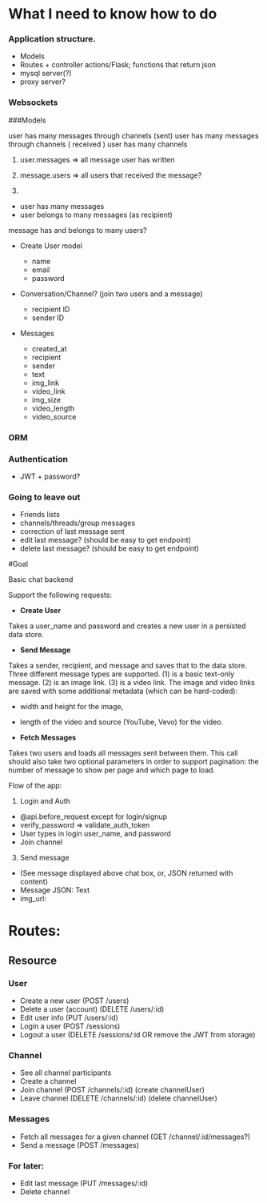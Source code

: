 # What I need to know how to do

### Application structure.

- Models
- Routes + controller actions/Flask; functions that return json
- mysql server(?)
- proxy server?


### Websockets

###Models

user has many messages through channels (sent)
user has many messages through channels ( received )
user has many channels



1. user.messages  => all message user has written
2. message.users => all users that received the message?

3.

- user has many messages
- user belongs to many messages (as recipient)

message has and belongs to many users?

- Create User model
  - name
  - email
  - password

- Conversation/Channel? (join two users and a message)
  - recipient ID
  - sender ID

- Messages
  - created_at
  - recipient
  - sender
  - text
  - img_link
  - video_link
  - img_size
  - video_length
  - video_source



### ORM

### Authentication

- JWT + password?

### Going to leave out

- Friends lists
- channels/threads/group messages
- correction of last message sent
- edit last message? (should be easy to get endpoint)
- delete last message? (should be easy to get endpoint)

#Goal


Basic chat backend

Support the following requests:

- **Create User**

Takes a user_name and password and creates a new user in a persisted data store.

- **Send Message**

Takes a sender, recipient, and message and saves that to the data store. Three different message types are supported. (1) is a basic text-only message. (2) is an image link. (3) is a video link. The image and video links are saved with some additional metadata (which can be hard-coded):

- width and height for the image,
- length of the video and source (YouTube, Vevo) for the video.

- **Fetch Messages**

Takes two users and loads all messages sent between them. This call should also take two optional parameters in order to support pagination: the number of message to show per page and which page to load.



Flow of the app:

1) Login and Auth
- @api.before_request except for login/signup
- verify_password => validate_auth_token
- User types in login user_name, and password
- Join channel




3) Send message
- (See message displayed above chat box, or, JSON returned with content)
- Message JSON: Text
- img_url:



# Routes:

## Resource

### User

- Create a new user (POST /users)
- Delete a user (account) (DELETE /users/:id)
- Edit user info (PUT /users/:id)
- Login a user (POST /sessions)
- Logout a user (DELETE /sessions/:id OR remove the JWT from storage)

### Channel

- See all channel participants
- Create a channel
- Join channel (POST /channels/:id)  (create channelUser)
- Leave channel (DELETE /channels/:id) (delete channelUser)

### Messages

- Fetch all messages for a given channel (GET /channel/:id/messages?)
- Send a message (POST /messages)

### For later:

- Edit last message (PUT /messages/:id)
- Delete channel

